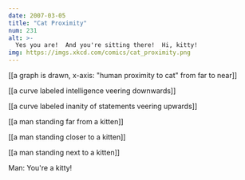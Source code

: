 ```yaml
---
date: 2007-03-05
title: "Cat Proximity"
num: 231
alt: >-
  Yes you are!  And you're sitting there!  Hi, kitty!
img: https://imgs.xkcd.com/comics/cat_proximity.png
---
```

[[a graph is drawn, x-axis: "human proximity to cat" from far to near]]

[[a curve labeled intelligence veering downwards]]

[[a curve labeled inanity of statements veering upwards]]

[[a man standing far from a kitten]]

[[a man standing closer to a kitten]]

[[a man standing next to a kitten]]

Man: You're a kitty!

